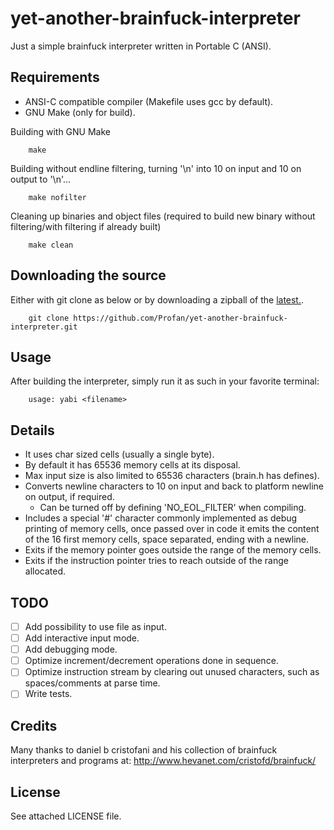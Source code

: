 yet-another-brainfuck-interpreter
=================================

Just a simple brainfuck interpreter written in Portable C (ANSI).

Requirements
------------

* ANSI-C compatible compiler (Makefile uses gcc by default).
* GNU Make (only for build).


Building with GNU Make

		make
		
Building without endline filtering, turning '\n' into 10 on input and 10 on output to '\n'...

		make nofilter
		
Cleaning up binaries and object files (required to build new binary without filtering/with filtering if already built)

		make clean

Downloading the source
------------

Either with git clone as below or by downloading a zipball of the [latest.](https://github.com/Profan/yet-another-brainfuck-interpreter/archive/master.zip).

		git clone https://github.com/Profan/yet-another-brainfuck-interpreter.git

Usage
------------
After building the interpreter, simply run it as such in your favorite terminal:

		usage: yabi <filename>

Details
------------
* It uses char sized cells (usually a single byte).
* By default it has 65536 memory cells at its disposal.
* Max input size is also limited to 65536 characters (brain.h has defines).
* Converts newline characters to 10 on input and back to platform newline on output, if required.
    * Can be turned off by defining 'NO_EOL_FILTER' when compiling.
* Includes a special '#' character commonly implemented as debug printing of memory cells, once passed over in code it emits the content of the 16 first memory cells, space separated, ending with a newline.
* Exits if the memory pointer goes outside the range of the memory cells.
* Exits if the instruction pointer tries to reach outside of the range allocated. 

TODO
------------
- [ ] Add possibility to use file as input.
- [ ] Add interactive input mode.
- [ ] Add debugging mode.
- [ ] Optimize increment/decrement operations done in sequence.
- [ ] Optimize instruction stream by clearing out unused characters, such as spaces/comments at parse time.
- [ ] Write tests.

Credits
------------
Many thanks to daniel b cristofani and his collection of brainfuck interpreters and programs at:
	http://www.hevanet.com/cristofd/brainfuck/

License
------------
See attached LICENSE file.
